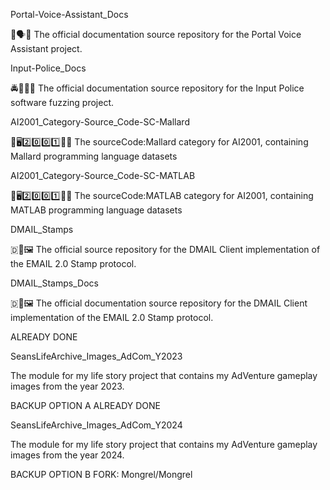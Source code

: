 
Portal-Voice-Assistant_Docs

🧪️🗣️📖️ The official documentation source repository for the Portal Voice Assistant project.

Input-Police_Docs

🚔️🔽️🔼️📖️ The official documentation source repository for the Input Police software fuzzing project.

AI2001_Category-Source_Code-SC-Mallard

🧠️🖥️2️⃣️0️⃣️0️⃣️1️⃣️💾️📜️ The sourceCode:Mallard category for AI2001, containing Mallard programming language datasets

AI2001_Category-Source_Code-SC-MATLAB

🧠️🖥️2️⃣️0️⃣️0️⃣️1️⃣️💾️📜️ The sourceCode:MATLAB category for AI2001, containing MATLAB programming language datasets

DMAIL_Stamps

🇩📧️🖼️ The official source repository for the DMAIL Client implementation of the EMAIL 2.0 Stamp protocol.

DMAIL_Stamps_Docs

🇩📧️🖼️ The official documentation source repository for the DMAIL Client implementation of the EMAIL 2.0 Stamp protocol.

ALREADY DONE

SeansLifeArchive_Images_AdCom_Y2023

The module for my life story project that contains my AdVenture gameplay images from the year 2023. 

BACKUP OPTION A
ALREADY DONE

SeansLifeArchive_Images_AdCom_Y2024

The module for my life story project that contains my AdVenture gameplay images from the year 2024. 

BACKUP OPTION B
FORK: Mongrel/Mongrel

